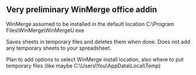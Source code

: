 Very preliminary WinMerge office addin
--------------------------------------

WinMerge assumed to be installed in the default location C:\Program Files\WinMerge\WinMergeU.exe

Saves sheets in temporary files and deletes them when done.  Does not add any temporary sheets to your spreadsheet.

Plan to add options to select WinMerge install location, also where to put temporary files (like maybe C:\Users\You\AppData\Local\Temp)


